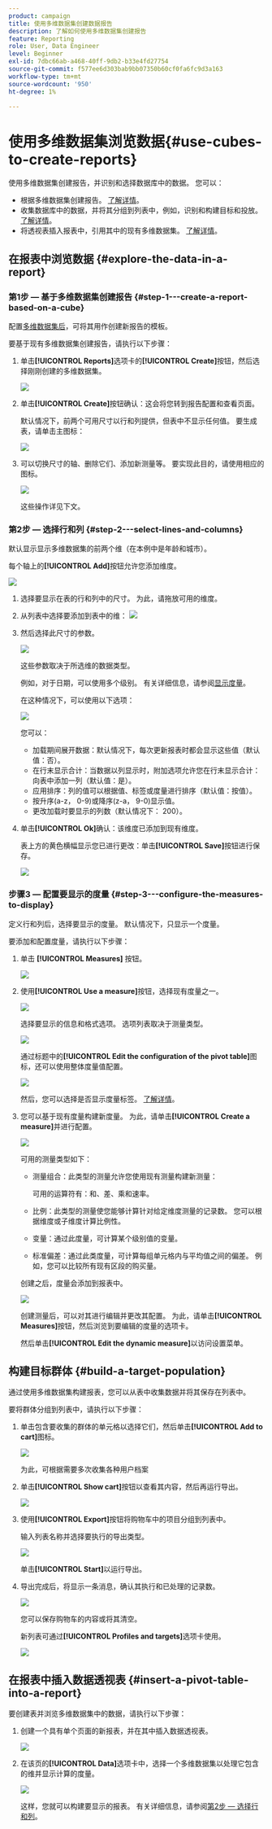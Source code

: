 ```yaml
---
product: campaign
title: 使用多维数据集创建数据报告
description: 了解如何使用多维数据集创建报告
feature: Reporting
role: User, Data Engineer
level: Beginner
exl-id: 7dbc66ab-a468-40ff-9db2-b33e4fd27754
source-git-commit: f577ee6d303bab9bb07350b60cf0fa6fc9d3a163
workflow-type: tm+mt
source-wordcount: '950'
ht-degree: 1%

---
```


# 使用多维数据集浏览数据{#use-cubes-to-create-reports}

使用多维数据集创建报告，并识别和选择数据库中的数据。 您可以：

* 根据多维数据集创建报告。 [了解详情](#explore-the-data-in-a-report)。
* 收集数据库中的数据，并将其分组到列表中，例如，识别和构建目标和投放。 [了解详情](#build-a-target-population)。
* 将透视表插入报表中，引用其中的现有多维数据集。 [了解详情](#insert-a-pivot-table-into-a-report)。

## 在报表中浏览数据 {#explore-the-data-in-a-report}

### 第1步 — 基于多维数据集创建报告 {#step-1---create-a-report-based-on-a-cube}

配置[多维数据集后](cube-indicators.md)，可将其用作创建新报告的模板。

要基于现有多维数据集创建报告，请执行以下步骤：

1. 单击&#x200B;**[!UICONTROL Reports]**&#x200B;选项卡的&#x200B;**[!UICONTROL Create]**&#x200B;按钮，然后选择刚刚创建的多维数据集。

   ![](assets/new-report-based-on-cube.png)

1. 单击&#x200B;**[!UICONTROL Create]**&#x200B;按钮确认：这会将您转到报告配置和查看页面。

   默认情况下，前两个可用尺寸以行和列提供，但表中不显示任何值。 要生成表，请单击主图标：

   ![](assets/cube-report-config.png)

1. 可以切换尺寸的轴、删除它们、添加新测量等。 要实现此目的，请使用相应的图标。

   ![](assets/cube-switch-axis.png)

   这些操作详见下文。

### 第2步 — 选择行和列 {#step-2---select-lines-and-columns}

默认显示显示多维数据集的前两个维（在本例中是年龄和城市）。

每个轴上的&#x200B;**[!UICONTROL Add]**&#x200B;按钮允许您添加维度。

![](assets/cube-switch.png)

1. 选择要显示在表的行和列中的尺寸。 为此，请拖放可用的维度。
1. 从列表中选择要添加到表中的维：
   ![](assets/cube-select-dimension.png)

1. 然后选择此尺寸的参数。

   ![](assets/cube-dimension-param.png)

   这些参数取决于所选维的数据类型。

   例如，对于日期，可以使用多个级别。 有关详细信息，请参阅[显示度量](customize-cubes.md#display-measures)。

   在这种情况下，可以使用以下选项：

   ![](assets/cube-config.png)

   您可以：

   * 加载期间展开数据：默认情况下，每次更新报表时都会显示这些值（默认值：否）。
   * 在行末显示合计：当数据以列显示时，附加选项允许您在行末显示合计：向表中添加一列（默认值：是）。
   * 应用排序：列的值可以根据值、标签或度量进行排序（默认值：按值）。
   * 按升序(a-z， 0-9)或降序(z-a， 9-0)显示值。
   * 更改加载时要显示的列数（默认情况下： 200）。

1. 单击&#x200B;**[!UICONTROL Ok]**&#x200B;确认：该维度已添加到现有维度。

   表上方的黄色横幅显示您已进行更改：单击&#x200B;**[!UICONTROL Save]**&#x200B;按钮进行保存。

   ![](assets/cube-in-report.png)

### 步骤3 — 配置要显示的度量 {#step-3---configure-the-measures-to-display}

定义行和列后，选择要显示的度量。 默认情况下，只显示一个度量。

要添加和配置度量，请执行以下步骤：

1. 单击 **[!UICONTROL Measures]** 按钮。

   ![](assets/cube-measure-button.png)

1. 使用&#x200B;**[!UICONTROL Use a measure]**&#x200B;按钮，选择现有度量之一。

   ![](assets/cube-add-measure.png)

   选择要显示的信息和格式选项。 选项列表取决于测量类型。

   ![](assets/cube-measure-options.png)

   通过标题中的&#x200B;**[!UICONTROL Edit the configuration of the pivot table]**&#x200B;图标，还可以使用整体度量值配置。

   ![](assets/cube-pivot-table-config.png)

   然后，您可以选择是否显示度量标签。 [了解详情](customize-cubes.md#configure-the-display)。

1. 您可以基于现有度量构建新度量。 为此，请单击&#x200B;**[!UICONTROL Create a measure]**&#x200B;并进行配置。

   ![](assets/cube-create-new-measure.png)

   可用的测量类型如下：

   * 测量组合：此类型的测量允许您使用现有测量构建新测量：

     可用的运算符有：和、差、乘和速率。

   * 比例：此类型的测量使您能够计算针对给定维度测量的记录数。 您可以根据维度或子维度计算比例性。
   * 变量：通过此度量，可计算某个级别值的变量。
   * 标准偏差：通过此类度量，可计算每组单元格内与平均值之间的偏差。 例如，您可以比较所有现有区段的购买量。

   创建之后，度量会添加到报表中。

   ![](assets/cube-display-new-measure.png)

   创建测量后，可以对其进行编辑并更改其配置。 为此，请单击&#x200B;**[!UICONTROL Measures]**&#x200B;按钮，然后浏览到要编辑的度量的选项卡。

   然后单击&#x200B;**[!UICONTROL Edit the dynamic measure]**&#x200B;以访问设置菜单。

## 构建目标群体 {#build-a-target-population}

通过使用多维数据集构建报表，您可以从表中收集数据并将其保存在列表中。

要将群体分组到列表中，请执行以下步骤：

1. 单击包含要收集的群体的单元格以选择它们，然后单击&#x200B;**[!UICONTROL Add to cart]**&#x200B;图标。

   ![](assets/cube-add-to-cart.png)

   为此，可根据需要多次收集各种用户档案

1. 单击&#x200B;**[!UICONTROL Show cart]**&#x200B;按钮以查看其内容，然后再运行导出。

   ![](assets/cube-show-cart.png)

1. 使用&#x200B;**[!UICONTROL Export]**&#x200B;按钮将购物车中的项目分组到列表中。

   输入列表名称并选择要执行的导出类型。

   ![](assets/cube-export-report.png)

   单击&#x200B;**[!UICONTROL Start]**&#x200B;以运行导出。

1. 导出完成后，将显示一条消息，确认其执行和已处理的记录数。

   ![](assets/cube-export-confirm.png)

   您可以保存购物车的内容或将其清空。

   新列表可通过&#x200B;**[!UICONTROL Profiles and targets]**&#x200B;选项卡使用。

   ![](assets/cube-list-available.png)

## 在报表中插入数据透视表 {#insert-a-pivot-table-into-a-report}

要创建表并浏览多维数据集中的数据，请执行以下步骤：

1. 创建一个具有单个页面的新报表，并在其中插入数据透视表。

   ![](assets/cube-insert-in-report.png)

1. 在该页的&#x200B;**[!UICONTROL Data]**&#x200B;选项卡中，选择一个多维数据集以处理它包含的维并显示计算的度量。

   ![](assets/cube-selected-in-report.png)

   这样，您就可以构建要显示的报表。 有关详细信息，请参阅[第2步 — 选择行和列](#step-2---select-lines-and-columns)。
